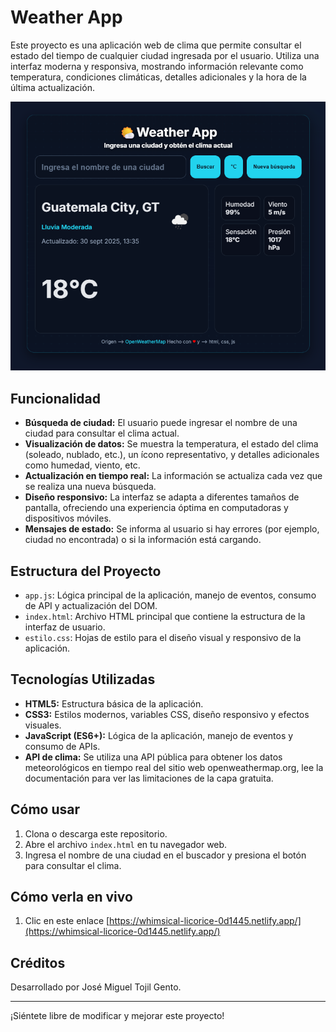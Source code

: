 # Weather App

Este proyecto es una aplicación web de clima que permite consultar el estado del tiempo de cualquier ciudad ingresada por el usuario. Utiliza una interfaz moderna y responsiva, mostrando información relevante como temperatura, condiciones climáticas, detalles adicionales y la hora de la última actualización.

<p align="center">
  <img src="captura.png" alt="Captura" width="600"/>
</p>



## Funcionalidad

- **Búsqueda de ciudad:** El usuario puede ingresar el nombre de una ciudad para consultar el clima actual.
- **Visualización de datos:** Se muestra la temperatura, el estado del clima (soleado, nublado, etc.), un ícono representativo, y detalles adicionales como humedad, viento, etc.
- **Actualización en tiempo real:** La información se actualiza cada vez que se realiza una nueva búsqueda.
- **Diseño responsivo:** La interfaz se adapta a diferentes tamaños de pantalla, ofreciendo una experiencia óptima en computadoras y dispositivos móviles.
- **Mensajes de estado:** Se informa al usuario si hay errores (por ejemplo, ciudad no encontrada) o si la información está cargando.

## Estructura del Proyecto

- `app.js`: Lógica principal de la aplicación, manejo de eventos, consumo de API y actualización del DOM.
- `index.html`: Archivo HTML principal que contiene la estructura de la interfaz de usuario.
- `estilo.css`: Hojas de estilo para el diseño visual y responsivo de la aplicación.

## Tecnologías Utilizadas

- **HTML5:** Estructura básica de la aplicación.
- **CSS3:** Estilos modernos, variables CSS, diseño responsivo y efectos visuales.
- **JavaScript (ES6+):** Lógica de la aplicación, manejo de eventos y consumo de APIs.
- **API de clima:** Se utiliza una API pública para obtener los datos meteorológicos en tiempo real del sitio web openweathermap.org, lee la documentación para ver las limitaciones de la capa gratuita.

## Cómo usar

1. Clona o descarga este repositorio.
2. Abre el archivo `index.html` en tu navegador web.
3. Ingresa el nombre de una ciudad en el buscador y presiona el botón para consultar el clima.

## Cómo verla en vivo

1. Clic en este enlace [https://whimsical-licorice-0d1445.netlify.app/](https://whimsical-licorice-0d1445.netlify.app/)


## Créditos

Desarrollado por José Miguel Tojil Gento.

---

¡Siéntete libre de modificar y mejorar este proyecto!